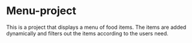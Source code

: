 # Menu-project
This is a project that displays a menu of food items. The items are added dynamically and filters out the items according to the users need. 

